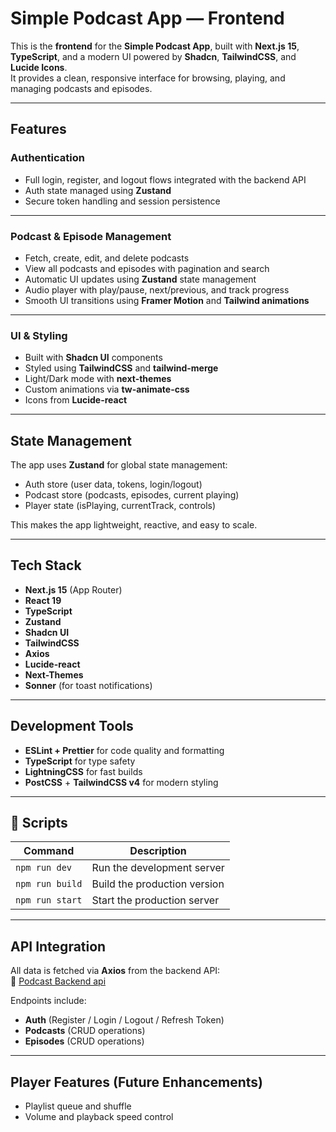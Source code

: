 # Simple Podcast App — Frontend

This is the **frontend** for the **Simple Podcast App**, built with **Next.js 15**, **TypeScript**, and a modern UI powered by **Shadcn**, **TailwindCSS**, and **Lucide Icons**.  
It provides a clean, responsive interface for browsing, playing, and managing podcasts and episodes.

---

## Features

### Authentication
- Full login, register, and logout flows integrated with the backend API  
- Auth state managed using **Zustand**  
- Secure token handling and session persistence  

---

### Podcast & Episode Management
- Fetch, create, edit, and delete podcasts  
- View all podcasts and episodes with pagination and search  
- Automatic UI updates using **Zustand** state management  
- Audio player with play/pause, next/previous, and track progress  
- Smooth UI transitions using **Framer Motion** and **Tailwind animations**

---

### UI & Styling
- Built with **Shadcn UI** components  
- Styled using **TailwindCSS** and **tailwind-merge**  
- Light/Dark mode with **next-themes**  
- Custom animations via **tw-animate-css**  
- Icons from **Lucide-react**

---

## State Management

The app uses **Zustand** for global state management:
- Auth store (user data, tokens, login/logout)
- Podcast store (podcasts, episodes, current playing)
- Player state (isPlaying, currentTrack, controls)

This makes the app lightweight, reactive, and easy to scale.

---

## Tech Stack

- **Next.js 15** (App Router)  
- **React 19**  
- **TypeScript**  
- **Zustand**  
- **Shadcn UI**  
- **TailwindCSS**  
- **Axios**  
- **Lucide-react**  
- **Next-Themes**  
- **Sonner** (for toast notifications)

---

## Development Tools

- **ESLint + Prettier** for code quality and formatting  
- **TypeScript** for type safety  
- **LightningCSS** for fast builds  
- **PostCSS** + **TailwindCSS v4** for modern styling  

---

## 🧾 Scripts

| Command | Description |
|----------|-------------|
| `npm run dev` | Run the development server |
| `npm run build` | Build the production version |
| `npm run start` | Start the production server |

---

## API Integration

All data is fetched via **Axios** from the backend API:  
🔗 [Podcast Backend api](https://podcast-api.up.railway.app/)

Endpoints include:
- **Auth** (Register / Login / Logout / Refresh Token)
- **Podcasts** (CRUD operations)
- **Episodes** (CRUD operations)

---

## Player Features (Future Enhancements)

- Playlist queue and shuffle  
- Volume and playback speed control  



